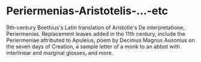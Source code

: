 # Periermenias-Aristotelis-...-etc
9th-century Boethius's Latin translation of Aristotle's De interpretatione, Periermenias. Replacement leaves added in the 11th century, include the Periermeniae attributed to Apuleius, poem by Decimus Magnus Ausonius on the seven days of Creation, a sample letter of a monk to an abbot with interlinear and marginal glosses, and more.
